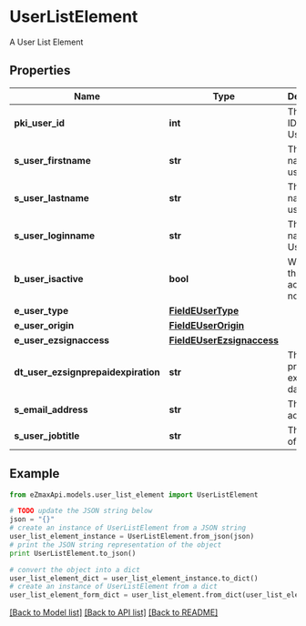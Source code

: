 # UserListElement

A User List Element

## Properties

Name | Type | Description | Notes
------------ | ------------- | ------------- | -------------
**pki_user_id** | **int** | The unique ID of the User | 
**s_user_firstname** | **str** | The first name of the user | 
**s_user_lastname** | **str** | The last name of the user | 
**s_user_loginname** | **str** | The login name of the User. | 
**b_user_isactive** | **bool** | Whether the User is active or not | 
**e_user_type** | [**FieldEUserType**](FieldEUserType.md) |  | 
**e_user_origin** | [**FieldEUserOrigin**](FieldEUserOrigin.md) |  | 
**e_user_ezsignaccess** | [**FieldEUserEzsignaccess**](FieldEUserEzsignaccess.md) |  | 
**dt_user_ezsignprepaidexpiration** | **str** | The eZsign prepaid expiration date | [optional] 
**s_email_address** | **str** | The email address. | 
**s_user_jobtitle** | **str** | The job title of the user | [optional] 

## Example

```python
from eZmaxApi.models.user_list_element import UserListElement

# TODO update the JSON string below
json = "{}"
# create an instance of UserListElement from a JSON string
user_list_element_instance = UserListElement.from_json(json)
# print the JSON string representation of the object
print UserListElement.to_json()

# convert the object into a dict
user_list_element_dict = user_list_element_instance.to_dict()
# create an instance of UserListElement from a dict
user_list_element_form_dict = user_list_element.from_dict(user_list_element_dict)
```
[[Back to Model list]](../README.md#documentation-for-models) [[Back to API list]](../README.md#documentation-for-api-endpoints) [[Back to README]](../README.md)


